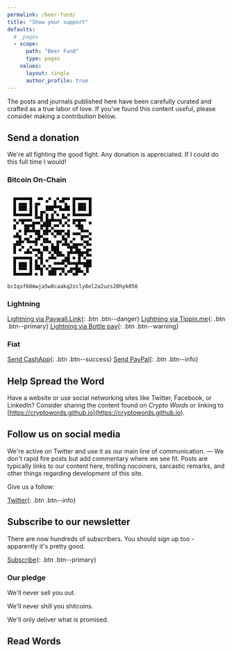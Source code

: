 ```yaml
---
permalink: /beer-fund/
title: "Show your support"
defaults:
  # _pages
  - scope:
      path: "Beer Fund"
      type: pages
    values:
      layout: single
      author_profile: true
---
```


The posts and journals published here have been carefully curated and crafted as a true labor of love. If you've found this content useful, please consider making a contribution below.

## Send a donation
We're all fighting the good fight. Any donation is appreciated. If I could do this full time I would!

### Bitcoin On-Chain
![Bitcoin donation](/assets/images/donation-qr.PNG)
`bc1qsf68mwja5w8caakq2zcly8el2a2uzs20hyk056`

### Lightning

[<i class="fas fa-bolt"></i> Lightning via Paywall.Link](https://paywall.link/to/thanks){: .btn .btn--danger} [<i class="fas fa-bolt"></i> Lightning via Tippin.me](https://tippin.me/@_joerodgers){: .btn .btn--primary} [<i class="fas fa-bolt"></i> Lightning via Bottle pay](https://pay.bottle.li/send/social/twitter/_joerodgers){: .btn .btn--warning}

### Fiat

[<i class="fas fa-money-check-alt"></i> Send CashApp](https://cash.app/$joerodgers76){: .btn .btn--success} [<i class="fab fa-paypal"></i> Send PayPal](https://www.paypal.me/bucwolfser){: .btn .btn--info}


## Help Spread the Word

Have a website or use social networking sites like Twitter, Facebook, or LinkedIn? Consider sharing the content found on *Crypto Words* or linking to [https://cryptowords.github.io](https://cryptowords.github.io).

## Follow us on social media

We're active on Twitter and use it as our main line of communication. — We don't rapid fire posts but add commentary where we see fit. Posts are typically links to our content here, trolling nocoiners, sarcastic remarks, and other things regarding development of this site.

Give us a follow:

[<i class="fab fa-twitter"></i> Twitter](https://twitter.com/_cryptowords){: .btn .btn--info}

## Subscribe to our newsletter

There are now hundreds of subscribers. You should sign up too - apparently it's pretty good.

[Subscribe](https://mailchi.mp/2731ce628dba/cryptowordsnewsletter){: .btn .btn--primary}

### Our pledge

<i class="fas fa-check-square"></i> We'll never sell you out.

<i class="fas fa-check-square"></i> We'll never shill you shitcoins.

<i class="fas fa-check-square"></i> We'll only deliver what is promised.

## Read Words
